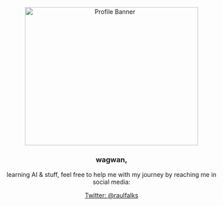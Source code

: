 <div align="center">

<a href="https://www.google.com/url?sa=i&url=https%3A%2F%2Flogos.fandom.com%2Fwiki%2FKanye_West&psig=AOvVaw2NrVfVhlwxnJXD0_y6CK9w&ust=1731899606399000&source=images&cd=vfe&opi=89978449&ved=0CBQQjRxqFwoTCIiByPCz4okDFQAAAAAdAAAAABAE">
  <img src="https://www.google.com/url?sa=i&url=https%3A%2F%2Flogos.fandom.com%2Fwiki%2FKanye_West&psig=AOvVaw2NrVfVhlwxnJXD0_y6CK9w&ust=1731899606399000&source=images&cd=vfe&opi=89978449&ved=0CBQQjRxqFwoTCIiByPCz4okDFQAAAAAdAAAAABAE" width="400" height="320" alt="Profile Banner">
</a>

<h3>wagwan,</h3>

<p>learning AI & stuff, feel free to help me with my journey by reaching me in social media:</p>

<p>
  <a href="https://twitter.com/raulfalks">Twitter: @raulfalks</a>
</p>

</div>
